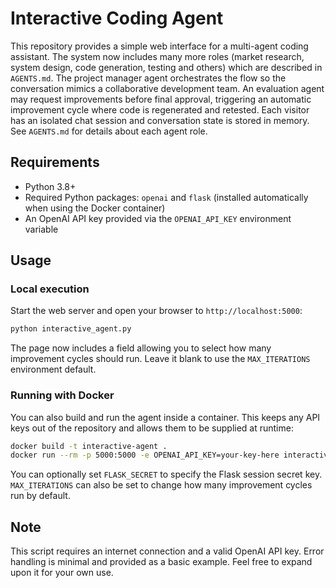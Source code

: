 # Interactive Coding Agent

This repository provides a simple web interface for a multi-agent coding assistant. The system now includes many more roles (market research, system design, code generation, testing and others) which are described in `AGENTS.md`. The project manager agent orchestrates the flow so the conversation mimics a collaborative development team. An evaluation agent may request improvements before final approval, triggering an automatic improvement cycle where code is regenerated and retested. Each visitor has an isolated chat session and conversation state is stored in memory.
See `AGENTS.md` for details about each agent role.

## Requirements

- Python 3.8+
- Required Python packages: `openai` and `flask` (installed automatically when using the Docker container)
- An OpenAI API key provided via the `OPENAI_API_KEY` environment variable

## Usage

### Local execution

Start the web server and open your browser to `http://localhost:5000`:

```bash
python interactive_agent.py
```
The page now includes a field allowing you to select how many improvement cycles
should run. Leave it blank to use the `MAX_ITERATIONS` environment default.

### Running with Docker

You can also build and run the agent inside a container. This keeps any API keys out of the repository and allows them to be supplied at runtime:

```bash
docker build -t interactive-agent .
docker run --rm -p 5000:5000 -e OPENAI_API_KEY=your-key-here interactive-agent
```

You can optionally set `FLASK_SECRET` to specify the Flask session secret key.
`MAX_ITERATIONS` can also be set to change how many improvement cycles run by default.

## Note

This script requires an internet connection and a valid OpenAI API key. Error handling is minimal and provided as a basic example. Feel free to expand upon it for your own use.
